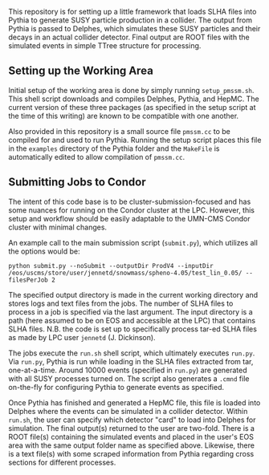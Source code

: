 This repository is for setting up a little framework that loads SLHA files into Pythia to generate SUSY particle production in a collider.
The output from Pythia is passed to Delphes, which simulates these SUSY particles and their decays in an actual collider detector.
Final output are ROOT files with the simulated events in simple TTree structure for processing.

## Setting up the Working Area

Initial setup of the working area is done by simply running `setup_pmssm.sh`.
This shell script downloads and compiles Delphes, Pythia, and HepMC.
The current version of these three packages (as specified in the setup script at the time of this writing) are known to be compatible with one another.

Also provided in this repository is a small source file `pmssm.cc` to be compiled for and used to run Pythia.
Running the setup script places this file in the `examples` directory of the Pythia folder and the `MakeFile` is automatically edited to allow compilation of `pmssm.cc`.

## Submitting Jobs to Condor

The intent of this code base is to be cluster-submission-focused and has some nuances for running on the Condor cluster at the LPC.
However, this setup and workflow should be easily adaptable to the UMN-CMS Condor cluster with minimal changes.

An example call to the main submission script (`submit.py`), which utilizes all the options would be:
```
python submit.py --noSubmit --outputDir ProdV4 --inputDir /eos/uscms/store/user/jennetd/snowmass/spheno-4.05/test_lin_0.05/ --filesPerJob 2
```

The specified output directory is made in the current working directory and stores logs and text files from the jobs.
The number of SLHA files to process in a job is specified via the last argument.
The input directory is a path (here assumed to be on EOS and accessible at the LPC) that contains SLHA files.
N.B. the code is set up to specifically process tar-ed SLHA files as made by LPC user `jennetd` (J. Dickinson).

The jobs execute the `run.sh` shell script, which ultimately executes `run.py`.
Via `run.py`, Pythia is run while loading in the SLHA files extracted from tar, one-at-a-time.
Around 10000 events (specified in `run.py`) are generated with all SUSY processes turned on.
The script also generates a `.cmnd` file on-the-fly for configuring Pythia to generate events as specified.

Once Pythia has finished and generated a HepMC file, this file is loaded into Delphes where the events can be simulated in a collider detector.
Within `run.sh`, the user can specify which detector "card" to load into Delphes for simulation.
The final output(s) returned to the user are two-fold.
There is a ROOT file(s) containing the simulated events and placed in the user's EOS area with the same output folder name as specified above.
Likewise, there is a text file(s) with some scraped information from Pythia regarding cross sections for different processes.
